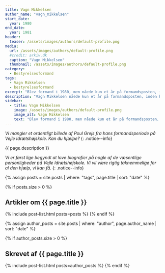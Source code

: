 ```yaml
---
title: Vagn Mikkelsen
author_name: "vagn_mikkelsen"
start_date: 
  year: 1980
end_date:
  year: 1981
header:
  teaser: /assets/images/authors/default-profile.png
media: 
  url: /assets/images/authors/default-profile.png
  #credit: arkiv.dk
  caption: "Vagn Mikkelsen"
  thumbnail: /assets/images/authors/default-profile.png
category:
  - Bestyrelsesformænd
tags:
  - Vagn Mikkelsen
  - bestyrelsesformand
excerpt: "Blev formand i 1980, men nåede kun et år på formandsposten, inden hans alt for tidlige død i 1981."
description: "Vagn Mikkelsen nåede kun et år på formandsposten, inden han døde."
sidebar:
  - title: Vagn Mikkelsen
    image: /assets/images/authors/default-profile.png
    image_alt: Vagn Mikkelsen
    text: "Blev formand i 1980, men nåede kun et år på formandsposten, inden hans alt for tidlige død i 1981."
---
```


_Vi mangler et ordentligt billede af Poul Grejs fra hans formandsperiode på Vejle Idrætshøjskole. Kan du hjælpe?_
{: .notice--info}

{{ page.description }}

_Vi er først lige begyndt at lave biografier på nogle af de væsentlige personligheder på Vejle Idrætshøjskole. Vi vil være rigtig taknemmelige for al den hjælp, vi kan få._
{: .notice--info}

{% assign posts = site.posts | where: "tags", page.title | sort: "date" %}

{% if posts.size > 0 %}
## Artikler om {{ page.title }}
{% include post-list.html posts=posts %}
{% endif %}

{% assign author_posts = site.posts | where: "author", page.author_name | sort: "date" %}

{% if author_posts.size > 0 %}
## Skrevet af {{ page.title }}
{% include post-list.html posts=author_posts %}
{% endif %}
